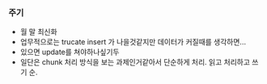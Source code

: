 ### 주기
- 월 말 최신화
- 업무적으로는 trucate insert 가 나을것같지만 데이터가 커질때를 생각하면...
- 있으면 update를 쳐야하나싶기두
- 일단은 chunk 처리 방식을 보는 과제인거같아서 단순하게 처리. 읽고 처리하고 쓰기 순.
